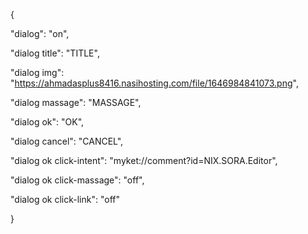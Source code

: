 {

  "dialog": "on",

  "dialog title": "TITLE",

  "dialog img": "https://ahmadasplus8416.nasihosting.com/file/1646984841073.png",

  "dialog massage": "MASSAGE",

  "dialog ok": "OK",

  "dialog cancel": "CANCEL",

  "dialog ok click-intent": "myket://comment?id=NIX.SORA.Editor",

  "dialog ok click-massage": "off",

  "dialog ok click-link": "off"

}
